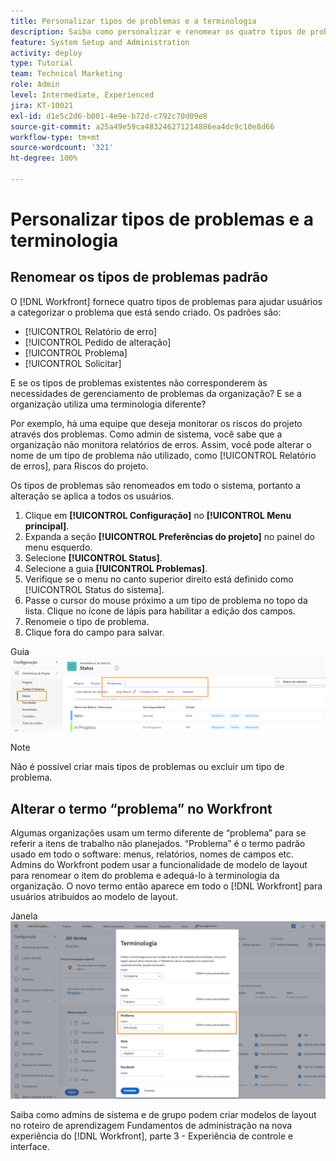 ```yaml
---
title: Personalizar tipos de problemas e a terminologia
description: Saiba como personalizar e renomear os quatro tipos de problemas padrão para atender às necessidades da sua organização.
feature: System Setup and Administration
activity: deploy
type: Tutorial
team: Technical Marketing
role: Admin
level: Intermediate, Experienced
jira: KT-10021
exl-id: d1e5c2d6-b001-4e9e-b72d-c792c70d09e8
source-git-commit: a25a49e59ca483246271214886ea4dc9c10e8d66
workflow-type: tm+mt
source-wordcount: '321'
ht-degree: 100%

---
```


# Personalizar tipos de problemas e a terminologia

## Renomear os tipos de problemas padrão

O [!DNL Workfront] fornece quatro tipos de problemas para ajudar usuários a categorizar o problema que está sendo criado. Os padrões são:

* [!UICONTROL Relatório de erro]
* [!UICONTROL Pedido de alteração]
* [!UICONTROL Problema]
* [!UICONTROL Solicitar]

E se os tipos de problemas existentes não corresponderem às necessidades de gerenciamento de problemas da organização? E se a organização utiliza uma terminologia diferente?

Por exemplo, há uma equipe que deseja monitorar os riscos do projeto através dos problemas. Como admin de sistema, você sabe que a organização não monitora relatórios de erros. Assim, você pode alterar o nome de um tipo de problema não utilizado, como [!UICONTROL Relatório de erros], para Riscos do projeto.

Os tipos de problemas são renomeados em todo o sistema, portanto a alteração se aplica a todos os usuários.

1. Clique em **[!UICONTROL Configuração]** no **[!UICONTROL Menu principal]**.
1. Expanda a seção **[!UICONTROL Preferências do projeto]** no painel do menu esquerdo.
1. Selecione **[!UICONTROL Status]**.
1. Selecione a guia **[!UICONTROL Problemas]**.
1. Verifique se o menu no canto superior direito está definido como [!UICONTROL Status do sistema].
1. Passe o cursor do mouse próximo a um tipo de problema no topo da lista. Clique no ícone de lápis para habilitar a edição dos campos.
1. Renomeie o tipo de problema.
1. Clique fora do campo para salvar.

Guia ![[!UICONTROL Problemas] da página [!UICONTROL Status] da seção [!UICONTROL Configuração]](assets/admin-fund-issue-types.png)

>[!NOTE]
>
>Não é possível criar mais tipos de problemas ou excluir um tipo de problema.

<!---
learn more URLs
Customize default issue types
--->

## Alterar o termo “problema” no Workfront

Algumas organizações usam um termo diferente de “problema” para se referir a itens de trabalho não planejados. “Problema” é o termo padrão usado em todo o software: menus, relatórios, nomes de campos etc.
Admins do Workfront podem usar a funcionalidade de modelo de layout para renomear o item do problema e adequá-lo à terminologia da organização. O novo termo então aparece em todo o [!DNL Workfront] para usuários atribuídos ao modelo de layout.

Janela ![[!UICONTROL Terminologia] com o [!UICONTROL Problema] destacado](assets/admin-fund-issue-custom-terminology.png)

<!---
paragraph below needs a hyperlink
--->

Saiba como admins de sistema e de grupo podem criar modelos de layout no roteiro de aprendizagem Fundamentos de administração na nova experiência do [!DNL Workfront], parte 3 - Experiência de controle e interface.

<!---
learn more URLs
Create and manage layout templates
--->
